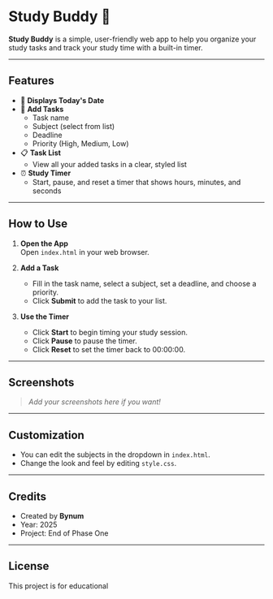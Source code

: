 # Study Buddy 💯

**Study Buddy** is a simple, user-friendly web app to help you organize your study tasks and track your study time with a built-in timer.

---

## Features

- 📅 **Displays Today's Date**  
- 📝 **Add Tasks**  
  - Task name  
  - Subject (select from list)  
  - Deadline  
  - Priority (High, Medium, Low)  
- 📋 **Task List**  
  - View all your added tasks in a clear, styled list
- ⏰ **Study Timer**  
  - Start, pause, and reset a timer that shows hours, minutes, and seconds

---

## How to Use

1. **Open the App**  
   Open `index.html` in your web browser.

2. **Add a Task**  
   - Fill in the task name, select a subject, set a deadline, and choose a priority.
   - Click **Submit** to add the task to your list.

3. **Use the Timer**  
   - Click **Start** to begin timing your study session.
   - Click **Pause** to pause the timer.
   - Click **Reset** to set the timer back to 00:00:00.

---

## Screenshots

> _Add your screenshots here if you want!_

---

## Customization

- You can edit the subjects in the dropdown in `index.html`.
- Change the look and feel by editing `style.css`.

---

## Credits

- Created by **Bynum**
- Year: 2025  
- Project: End of Phase One

---

## License

This project is for educational